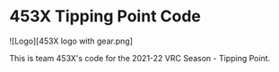 # 453X Tipping Point Code

![Logo][453X logo with gear.png]

This is team 453X's code for the 2021-22 VRC Season - Tipping Point. 
